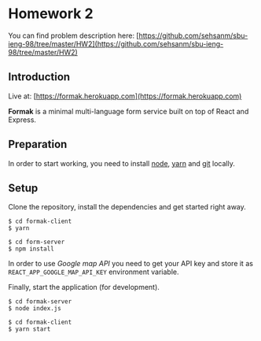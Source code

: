 # Homework 2

You can find problem description here: [https://github.com/sehsanm/sbu-ieng-98/tree/master/HW2](https://github.com/sehsanm/sbu-ieng-98/tree/master/HW2)

## Introduction

Live at: [https://formak.herokuapp.com](https://formak.herokuapp.com)

**Formak** is a minimal multi-language form service built on top of React and Express.

## Preparation
In order to start working, you need to install
[node](https://yarnpkg.com/en/docs/install),
[yarn](https://yarnpkg.com/en/docs/install) and
[git](https://git-scm.com/) locally.


## Setup

Clone the repository, install the dependencies and get started right away.

    $ cd formak-client
    $ yarn

    $ cd form-server
    $ npm install

In order to use *Google map API* you need to get your API key and store it as `REACT_APP_GOOGLE_MAP_API_KEY` environment variable.

Finally, start the application (for development).

    $ cd formak-server
    $ node index.js

    $ cd formak-client
    $ yarn start
